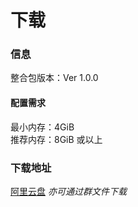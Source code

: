 # 下载

### 信息
整合包版本：Ver 1.0.0  
#### 配置需求
最小内存：4GiB  
推荐内存：8GiB 或以上  
### 下载地址
[阿里云盘](https://www.aliyundrive.com/s/srhtTjoDujz)
*亦可通过群文件下载*